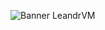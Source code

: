![Banner LeandrVM](file:///C:/Users/Ilha%20Podcast/Pictures/Gif%20Git.gif)

<!--
**LeandrVM/LeandrVM** is a ✨ _special_ ✨ repository because its `README.md` (this file) appears on your GitHub profile.![Gif Git](https://github.com/user-attachments/assets/7b656869-3c89-4662-8447-2ccabd3bb7f1)


Here are some ideas to get you started:

- 🔭 I’m currently working on ...
- 🌱 I’m currently learning ...
- 👯 I’m looking to collaborate on ...
- 🤔 I’m looking for help with ...
- 💬 Ask me about ...
- 📫 How to reach me: ...
- 😄 Pronouns: ...
- ⚡ Fun fact: ...
-->
